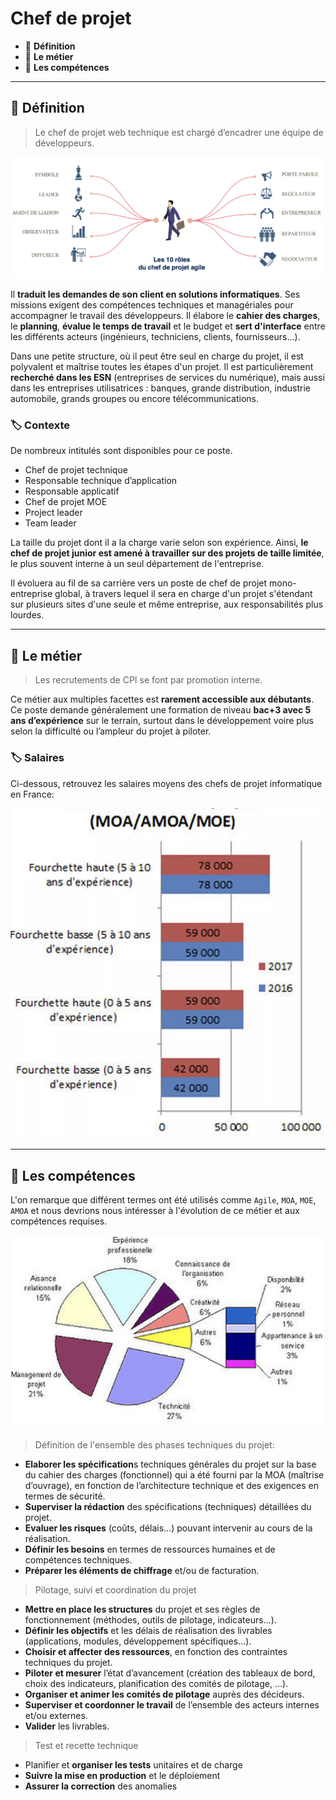 # Chef de projet

*  🔖 **Définition**
*  🔖 **Le métier**
*  🔖 **Les compétences**

___

## 📑 Définition

> Le chef de projet web technique est chargé d’encadrer une équipe de développeurs.

![image](https://raw.githubusercontent.com/seeren-training/Metiers-Informatique/master/wiki/resources/chef-de-projet.png)

Il **traduit les demandes de son client en solutions informatiques**. Ses missions exigent des compétences techniques et managériales pour accompagner le travail des développeurs. Il élabore le **cahier des charges**, le **planning**, **évalue le temps de travail** et le budget et **sert d'interface** entre les différents acteurs (ingénieurs, techniciens, clients, fournisseurs...). 

Dans une petite structure, où il peut être seul en charge du projet, il est polyvalent et maîtrise toutes les étapes d'un projet. Il est particulièrement **recherché dans les ESN** (entreprises de services du numérique), mais aussi dans les entreprises utilisatrices : banques, grande distribution, industrie automobile, grands groupes ou encore télécommunications.

### 🏷️ **Contexte**

De nombreux intitulés sont disponibles pour ce poste.

* Chef de projet technique
* Responsable technique d’application
* Responsable applicatif
* Chef de projet MOE
* Project leader
* Team leader

La taille du projet dont il a la charge varie selon son expérience. Ainsi, **le chef de projet junior est amené à travailler sur des projets de taille limitée**, le plus souvent interne à un seul département de l'entreprise. 

Il évoluera au fil de sa carrière vers un poste de chef de projet mono-entreprise global, à travers lequel il sera en charge d'un projet s'étendant sur plusieurs sites d'une seule et même entreprise, aux responsabilités plus lourdes.

___

## 📑 Le métier

> Les recrutements de CPI se font par promotion interne.

Ce métier aux multiples facettes est **rarement accessible aux débutants**. Ce poste demande généralement une formation de niveau **bac+3 avec 5 ans d’expérience** sur le terrain, surtout dans le développement voire plus selon la difficulté ou l’ampleur du projet à piloter.

### 🏷️ **Salaires**

Ci-dessous, retrouvez les salaires moyens des chefs de projet informatique en France:

![image](https://raw.githubusercontent.com/seeren-training/Metiers-Informatique/master/wiki/resources/chef-de-projet-salaire.png)

___

## 📑 Les compétences

L'on remarque que différent termes ont été utilisés comme `Agile`, `MOA`, `MOE`, `AMOA` et nous devrions nous intéresser à l'évolution de ce métier et aux compétences requises.

![image](https://raw.githubusercontent.com/seeren-training/Metiers-Informatique/master/wiki/resources/chef-de-projet-skill.png)

> Définition de l'ensemble des phases techniques du projet:

* **Elaborer les spécification**s techniques générales du projet sur la base du cahier des charges (fonctionnel) qui a été fourni par la MOA (maîtrise d’ouvrage), en fonction de l’architecture technique et des exigences en termes de sécurité.
* **Superviser la rédaction** des spécifications (techniques) détaillées du projet.
* **Evaluer les risques** (coûts, délais…) pouvant intervenir au cours de la réalisation.
* **Définir les besoins** en termes de ressources humaines et de compétences techniques.
* **Préparer les éléments de chiffrage** et/ou de facturation.
 
> Pilotage, suivi et coordination du projet

* **Mettre en place les structures** du projet et ses règles de fonctionnement (méthodes, outils de pilotage, indicateurs…).
* **Définir les objectifs** et les délais de réalisation des livrables (applications, modules, développement spécifiques...).
* **Choisir et affecter des ressources**, en fonction des contraintes techniques du projet.
* **Piloter et mesurer** l’état d’avancement (création des tableaux de bord, choix des indicateurs, planification des comités de pilotage, …).
* **Organiser et animer les comités de pilotage** auprès des décideurs.
* **Superviser et coordonner le travail** de l’ensemble des acteurs internes et/ou externes.  
* **Valider** les livrables.

> Test et recette technique

* Planifier et **organiser les tests** unitaires et de charge  
* **Suivre la mise en production** et le déploiement
* **Assurer la correction** des anomalies

